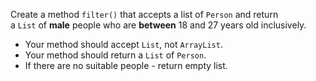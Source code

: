 Create a method `filter()` that accepts a list of `Person` and return a `List` of **male** people who are **between** 18 and 27 years old inclusively.

-   Your method should accept `List`, not `ArrayList`.
-   Your method should return a `List` of `Person`.
-   If there are no suitable people - return empty list.